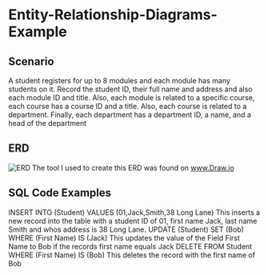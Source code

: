 # Entity-Relationship-Diagrams-Example
## Scenario
A student registers for up to 8 modules and each module has many students on it. Record the student ID, their full name and address and also
each module ID and title. Also, each module is related to a specific course,
each course has a course ID and a title. Also, each course is related to a
department. Finally, each department has a department ID, a name, and a
head of the department
## ERD
![ERD](https://github.com/SDearing/Entity-Relationship-Diagrams-Example/blob/master/ERD.PNG)
The tool I used to create this ERD was found on www.Draw.io
## SQL Code Examples
INSERT INTO (Student) VALUES (01,Jack,Smith,38 Long Lane)
This inserts a new record into the table with a student ID of 01, first name Jack, last name Smith and whos address is 38 Long Lane.
UPDATE (Student) SET (Bob) WHERE (First Name) IS (Jack)
This updates the value of the Field First Name to Bob if the records first name equals Jack
DELETE FROM Student WHERE (First Name) IS (Bob)
This deletes the record with the first name of Bob
